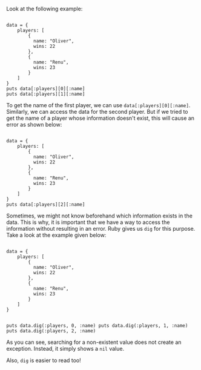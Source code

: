 Look at the following example:

<codeblock language="ruby" type="lesson">
<code>
data = {
    players: [
        {
          name: "Oliver",
          wins: 22
        },
        {
          name: "Renu",
          wins: 23
        }
    ]
}
puts data[:players][0][:name]
puts data[:players][1][:name]
</code>
</codeblock>

To get the name of the first player,
we can use `data[:players][0][:name]`.
Similarly, we can access the data for
the second player. But if we tried to
get the name of a player whose information
doesn't exist, this will cause an error as
shown below:

<codeblock language="ruby" type="lesson">
<code>
data = {
    players: [
        {
          name: "Oliver",
          wins: 22
        },
        {
          name: "Renu",
          wins: 23
        }
    ]
}
puts data[:players][2][:name]
</code>
</codeblock>

Sometimes, we might not know beforehand which
information exists in the data. This is why,
it is important that we have a way to access
the information without resulting in an error.
Ruby gives us `dig` for this purpose. Take a look
at the example given below:

<codeblock language="ruby" type="lesson">
<code>
data = {
    players: [
        {
          name: "Oliver",
          wins: 22
        },
        {
          name: "Renu",
          wins: 23
        }
    ]
}

puts data.dig(:players, 0, :name)
puts data.dig(:players, 1, :name)
puts data.dig(:players, 2, :name)
</code>
</codeblock>

As you can see, searching for a
non-existent value does not create
an exception. Instead, it simply
shows a `nil` value.

Also, `dig` is easier to read too!